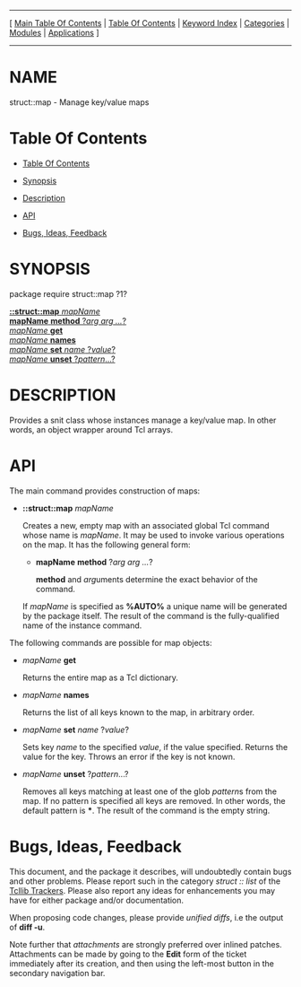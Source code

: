 
[//000000001]: # (struct::map \- )
[//000000002]: # (Generated from file 'struct\_map\.man' by tcllib/doctools with format 'markdown')
[//000000003]: # (struct::map\(n\) 1 tcllib "")

<hr> [ <a href="../../../../toc.md">Main Table Of Contents</a> &#124; <a
href="../../../toc.md">Table Of Contents</a> &#124; <a
href="../../../../index.md">Keyword Index</a> &#124; <a
href="../../../../toc0.md">Categories</a> &#124; <a
href="../../../../toc1.md">Modules</a> &#124; <a
href="../../../../toc2.md">Applications</a> ] <hr>

# NAME

struct::map \- Manage key/value maps

# <a name='toc'></a>Table Of Contents

  - [Table Of Contents](#toc)

  - [Synopsis](#synopsis)

  - [Description](#section1)

  - [API](#section2)

  - [Bugs, Ideas, Feedback](#section3)

# <a name='synopsis'></a>SYNOPSIS

package require struct::map ?1?  

[__::struct::map__ *mapName*](#1)  
[__mapName__ __method__ ?*arg arg \.\.\.*?](#2)  
[*mapName* __get__](#3)  
[*mapName* __names__](#4)  
[*mapName* __set__ *name* ?*value*?](#5)  
[*mapName* __unset__ ?*pattern*\.\.\.?](#6)  

# <a name='description'></a>DESCRIPTION

Provides a snit class whose instances manage a key/value map\. In other words, an
object wrapper around Tcl arrays\.

# <a name='section2'></a>API

The main command provides construction of maps:

  - <a name='1'></a>__::struct::map__ *mapName*

    Creates a new, empty map with an associated global Tcl command whose name is
    *mapName*\. It may be used to invoke various operations on the map\. It has
    the following general form:

      * <a name='2'></a>__mapName__ __method__ ?*arg arg \.\.\.*?

        __method__ and *arg*uments determine the exact behavior of the
        command\.

    If *mapName* is specified as __%AUTO%__ a unique name will be
    generated by the package itself\. The result of the command is the
    fully\-qualified name of the instance command\.

The following commands are possible for map objects:

  - <a name='3'></a>*mapName* __get__

    Returns the entire map as a Tcl dictionary\.

  - <a name='4'></a>*mapName* __names__

    Returns the list of all keys known to the map, in arbitrary order\.

  - <a name='5'></a>*mapName* __set__ *name* ?*value*?

    Sets key *name* to the specified *value*, if the value specified\.
    Returns the value for the key\. Throws an error if the key is not known\.

  - <a name='6'></a>*mapName* __unset__ ?*pattern*\.\.\.?

    Removes all keys matching at least one of the glob *pattern*s from the
    map\. If no pattern is specified all keys are removed\. In other words, the
    default pattern is __\*__\. The result of the command is the empty string\.

# <a name='section3'></a>Bugs, Ideas, Feedback

This document, and the package it describes, will undoubtedly contain bugs and
other problems\. Please report such in the category *struct :: list* of the
[Tcllib Trackers](http://core\.tcl\.tk/tcllib/reportlist)\. Please also report
any ideas for enhancements you may have for either package and/or documentation\.

When proposing code changes, please provide *unified diffs*, i\.e the output of
__diff \-u__\.

Note further that *attachments* are strongly preferred over inlined patches\.
Attachments can be made by going to the __Edit__ form of the ticket
immediately after its creation, and then using the left\-most button in the
secondary navigation bar\.
